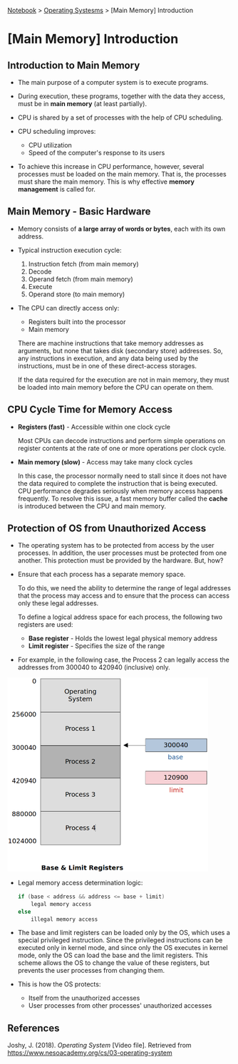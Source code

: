 <a href="../">Notebook</a> > <a href="./">Operating Systesms</a> > [Main Memory] Introduction

# [Main Memory] Introduction



## Introduction to Main Memory

* The main purpose of a computer system is to execute programs.
* During execution, these programs, together with the data they access, must be in **main memory** (at least partially).

* CPU is shared by a set of processes with the help of CPU scheduling.
* CPU scheduling improves:
  * CPU utilization
  * Speed of the computer's response to its users
* To achieve this increase in CPU performance, however, several processes must be loaded on the main memory. That is, the processes must share the main memory. This is why effective **memory management** is called for.



## Main Memory - Basic Hardware

* Memory consists of **a large array of words or bytes**, each with its own address.

* Typical instruction execution cycle:

  1. Instruction fetch (from main memory)
  2. Decode
  3. Operand fetch (from main memory)
  4. Execute
  5. Operand store (to main memory)

* The CPU can directly access only:

  * Registers built into the processor
  * Main memory

  There are machine instructions that take memory addresses as arguments, but none that takes disk (secondary store) addresses. So, any instructions in execution, and any data being used by the instructions, must be in one of these direct-access storages.

  If the data required for the execution are not in main memory, they must be loaded into main memory before the CPU can operate on them.



## CPU Cycle Time for Memory Access

* **Registers (fast)** - Accessible within one clock cycle

  Most CPUs can decode instructions and perform simple operations on register contents at the rate of one or more operations per clock cycle.

* **Main memory (slow)** - Access may take many clock cycles

  In this case, the processor normally need to stall since it does not have the data required to complete the instruction that is being executed. CPU performance degrades seriously when memory access happens frequently. To resolve this issue, a fast memory buffer called the **cache** is introduced between the CPU and main memory.



## Protection of OS from Unauthorized Access

* The operating system has to be protected from access by the user processes. In addition, the user processes must be protected from one another. This protection must be provided by the hardware. But, how?

* Ensure that each process has a separate memory space.

  To do this, we need the ability to determine the range of legal addresses that the process may access and to ensure that the process can access only these legal addresses.

  To define a logical address space for each process, the following two registers are used:

  * **Base register** - Holds the lowest legal physical memory address
  * **Limit register** - Specifies the size of the range

* For example, in the following case, the Process 2 can legally access the addresses from 300040 to 420940 (inclusive) only.



<img src="./img/base-and-limit-registers.png" alt="base-and-limit-registers" width="450">



* Legal memory access determination logic:

  ```c
  if (base < address && address <= base + limit)
      legal memory access
  else
      illegal memory access
  ```

* The base and limit registers can be loaded only by the OS, which uses a special privileged instruction. Since the privileged instructions can be executed only in kernel mode, and since only the OS executes in kernel mode, only the OS can load the base and the limit registers. This scheme allows the OS to change the value of these registers, but prevents the user processes from changing them.
* This is how the OS protects:
  * Itself from the unauthorized accesses
  * User processes from other processes' unauthorized accesses





## References

Joshy, J. (2018). *Operating System* [Video file]. Retrieved from  https://www.nesoacademy.org/cs/03-operating-system
